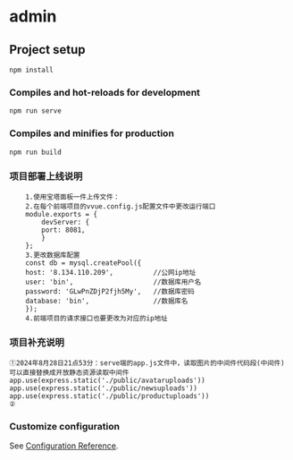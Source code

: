 # admin

## Project setup
```因为上传原因所以不上传node_modules，请运行项目时在终端中执行以下指令
npm install
```

### Compiles and hot-reloads for development
```运行前端项目指令
npm run serve
```

### Compiles and minifies for production
```
npm run build
```

### 项目部署上线说明
```
    1.使用宝塔面板一件上传文件：
    2.在每个前端项目的vvue.config.js配置文件中更改运行端口
    module.exports = {
        devServer: {
        port: 8081,
        }
    };
    3.更改数据库配置
    const db = mysql.createPool({
    host: '8.134.110.209',          //公网ip地址
    user: 'bin',                    //数据库用户名
    password: 'GLwPnZDjP2fjh5My',   //数据库密码
    database: 'bin',                //数据库名
    });
    4.前端项目的请求接口也要更改为对应的ip地址
```

### 项目补充说明
```
①2024年8月28日21点53分：serve端的app.js文件中，读取图片的中间件代码段(中间件)可以直接替换成开放静态资源读取中间件 
app.use(express.static('./public/avataruploads'))
app.use(express.static('./public/newsuploads'))
app.use(express.static('./public/productuploads'))
②
```

### Customize configuration
See [Configuration Reference](https://cli.vuejs.org/config/).
